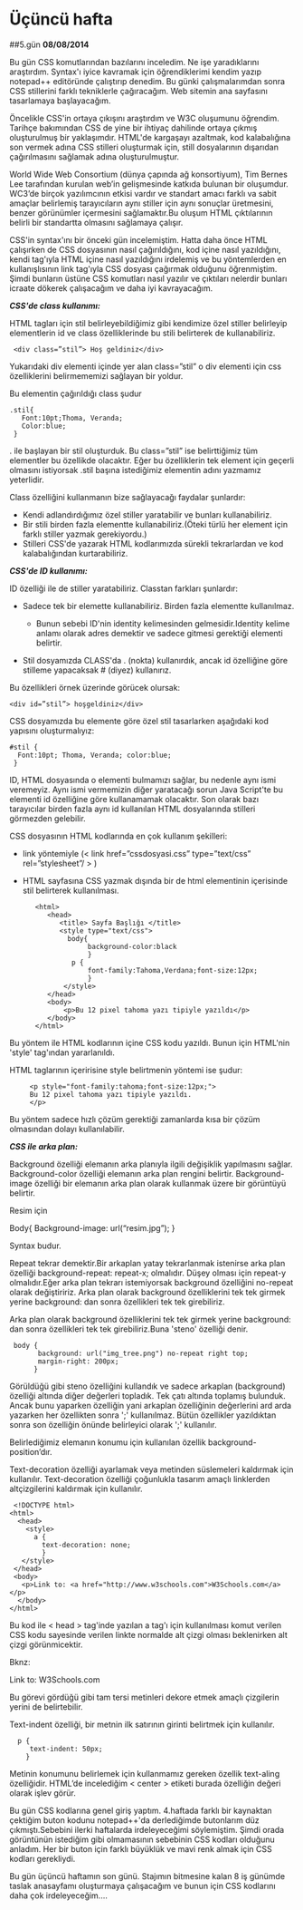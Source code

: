 # Üçüncü hafta
##5.gün
**08/08/2014**

Bu gün CSS komutlarından bazılarını inceledim. Ne işe yaradıklarını araştırdım. Syntax'ı iyice kavramak için öğrendiklerimi kendim yazıp notepad++ editöründe çalıştırıp denedim. Bu günki çalışmalarımdan sonra CSS stillerini farklı tekniklerle çağıracağım. Web sitemin ana sayfasını tasarlamaya başlayacağım.

Öncelikle CSS'in ortaya çıkışını araştırdım ve W3C oluşumunu öğrendim. Tarihçe bakımından CSS de yine bir ihtiyaç dahilinde ortaya çıkmış oluşturulmuş bir yaklaşımdır. HTML'de kargaşayı azaltmak, kod kalabalığına son vermek adına CSS stilleri oluşturmak için, still dosyalarının dışarıdan çağırılmasını sağlamak adına oluşturulmuştur.

World Wide Web Consortium (dünya çapında ağ konsortiyum),  Tim Bernes Lee tarafından kurulan web’in gelişmesinde katkıda bulunan bir oluşumdur. WC3’de birçok yazılımcının etkisi vardır ve standart amacı farklı va sabit amaçlar belirlemiş tarayıcıların aynı stiller için aynı sonuçlar üretmesini, benzer görünümler içermesini sağlamaktır.Bu oluşum HTML çıktılarının belirli bir standartta olmasını sağlamaya çalışır.


CSS'in syntax'ını bir önceki gün incelemiştim. Hatta daha önce HTML çalışırken de CSS dosyasının nasıl çağırıldığını, kod içine nasıl yazıldığını, kendi tag'ıyla HTML içine nasıl yazıldığını irdelemiş ve bu yöntemlerden en kullanışlısının link tag'ıyla CSS dosyası çağırmak olduğunu öğrenmiştim. Şimdi bunların üstüne CSS komutları nasıl yazılır ve çıktıları nelerdir bunları icraate dökerek çalışacağım ve daha iyi kavrayacağım.

***CSS'de class kullanımı:***

HTML tagları için stil belirleyebildiğimiz gibi kendimize özel stiller belirleyip elementlerin id ve class özelliklerinde bu stili belirterek de kullanabiliriz.

     <div class=”stil”> Hoş geldiniz</div>


Yukarıdaki div elementi içinde yer alan class=”stil” o div elementi için css özelliklerini belirmememizi sağlayan bir yoldur.


Bu elementin çağırıldığı class şudur


    .stil{
       Font:10pt;Thoma, Veranda;
       Color:blue;
     }


. ile başlayan bir stil oluşturduk. Bu class=”stil” ise belirttiğimiz tüm elementler bu özellikde olacaktır. Eğer bu özelliklerin tek element için geçerli olmasını istiyorsak .stil başına istediğimiz elementin adını yazmamız yeterlidir.

Class özelliğini kullanmanın bize sağlayacağı faydalar şunlardır:

- Kendi adlandırdığımız özel stiller yaratabilir ve bunları kullanabiliriz.
- Bir stili birden fazla elementte kullanabiliriz.(Öteki türlü her element için farklı stiller yazmak gerekiyordu.)
- Stilleri CSS'de yazarak HTML kodlarımızda sürekli tekrarlardan ve kod kalabalığından kurtarabiliriz.

***CSS'de ID kullanımı:***

ID özelliği ile de stiller yaratabiliriz. Classtan farkları şunlardır:

- Sadece tek bir elemette kullanabiliriz. Birden fazla elementte kullanılmaz.

   - Bunun sebebi ID'nin identity kelimesinden gelmesidir.Identity kelime anlamı olarak adres demektir ve sadece gitmesi gerektiği elementi belirtir.

- Stil dosyamızda CLASS'da . (nokta) kullanırdık, ancak id özelliğine göre stilleme yapacaksak # (diyez) kullanırız.


Bu özellikleri örnek üzerinde görücek olursak:

    <div id=”stil”> hoşgeldiniz</div>

CSS dosyamızda bu elemente göre özel stil tasarlarken aşağıdaki kod yapısını oluşturmalıyız:

    #stil {
      Font:10pt; Thoma, Veranda; color:blue;
     }

ID, HTML dosyasında o elementi bulmamızı sağlar, bu nedenle aynı ismi veremeyiz. Aynı ismi vermemizin diğer yaratacağı sorun Java Script'te bu elementi id özelliğine göre kullanamamak olacaktır. Son olarak bazı tarayıcılar birden fazla aynı id kullanılan HTML dosyalarında stilleri görmezden gelebilir.

CSS dosyasının HTML kodlarında en çok kullanım şekilleri:
- link yöntemiyle (< link href=”cssdosyasi.css” type=”text/css” rel=”stylesheet”/ > )
- HTML sayfasına CSS yazmak dışında bir de html elementinin içerisinde stil belirterek kullanılması.

         <html>
            <head>
               <title> Sayfa Başlığı </title>
               <style type="text/css">
                 body{
                      background-color:black
                      }
                  p {
                      font-family:Tahoma,Verdana;font-size:12px;
                      }
                </style>
            </head>
            <body>
                <p>Bu 12 pixel tahoma yazı tipiyle yazıldı</p>
            </body>
         </html>

Bu yöntem ile HTML kodlarının içine CSS kodu yazıldı. Bunun için HTML'nin 'style' tag'ından yararlanıldı.

HTML taglarının içeririsine style belirtmenin yöntemi ise şudur:

         <p style="font-family:tahoma;font-size:12px;">
         Bu 12 pixel tahoma yazı tipiyle yazıldı.
         </p>

Bu yöntem sadece hızlı çözüm gerektiği zamanlarda kısa bir çözüm olmasından dolayı kullanılabilir.

***CSS ile arka plan:***

Background özelliği elemanın arka planıyla ilgili değişiklik yapılmasını sağlar.
Background-color özelliği elemanın arka plan rengini belirtir.
Background-image özelliği bir elemanın arka plan olarak kullanmak üzere bir görüntüyü belirtir.

Resim için

Body{
Background-image: url(“resim.jpg”);
}

Syntax budur.


Repeat tekrar demektir.Bir arkaplan yatay tekrarlanmak istenirse arka plan özelliği background-repeat: repeat-x; olmalıdır. Düşey olması için repeat-y olmalıdır.Eğer arka plan tekrarı istemiyorsak background özelliğini no-repeat olarak değiştiririz.
Arka plan olarak background özelliklerini tek tek girmek yerine background: dan sonra özellikleri tek tek girebiliriz.


Arka plan olarak background özelliklerini tek tek girmek yerine background: dan sonra özellikleri tek tek girebiliriz.Buna 'steno' özelliği denir.

     body {
           background: url("img_tree.png") no-repeat right top;
           margin-right: 200px;
          }
Görüldüğü gibi steno özelliğini kullandık ve sadece arkaplan (background) özelliği altında diğer değerleri topladık. Tek çatı altında toplamış bulunduk. Ancak bunu yaparken özelliğin yani arkaplan özelliğinin değerlerini ard arda yazarken her özellikten sonra ';' kullanılmaz. Bütün özellikler yazıldıktan sonra son özelliğin önünde belirleyici olarak ';' kullanılır.

Belirlediğimiz elemanın konumu için kullanılan özellik background-position’dır.

Text-decoration özelliği ayarlamak veya metinden süslemeleri kaldırmak için kullanılır.
Text-decoration özelliği çoğunlukla tasarım amaçlı linklerden altçizgilerini kaldırmak için kullanılır.

     <!DOCTYPE html>
    <html>
      <head>
        <style>
          a {
            text-decoration: none;
            }
       </style>
     </head>
     <body>
       <p>Link to: <a href="http://www.w3schools.com">W3Schools.com</a></p>
      </body>
    </html>

Bu kod ile < head > tag'inde yazılan a tag'ı için kullanılması komut verilen CSS kodu sayesinde verilen linkte normalde alt çizgi olması beklenirken alt çizgi görünmicektir.

Bknz:

<!DOCTYPE html>
<html>
<head>
<style>
a {
    text-decoration: none;
}
</style>
</head>
<body>

<p>Link to: <a href="http://www.w3schools.com">W3Schools.com</a></p>

</body>
</html>


Bu görevi gördüğü gibi tam tersi metinleri dekore etmek amaçlı çizgilerin yerini de belirtebilir.

Text-indent özelliği, bir metnin ilk satırının girinti belirtmek için kullanılır.

      p {
         text-indent: 50px;
        }

Metinin konumunu belirlemek için kullanmamız gereken özellik text-aling özelliğidir. HTML’de incelediğim < center > etiketi burada özelliğin değeri olarak işlev görür.

Bu gün CSS kodlarına genel giriş yaptım. 4.haftada farklı bir kaynaktan çektiğim buton kodunu notepad++'da derlediğimde butonlarım düz çıkmıştı.Sebebini ilerki haftalarda irdeleyeceğimi söylemiştim. Şimdi orada görüntünün istediğim gibi olmamasının sebebinin CSS kodları olduğunu anladım. Her bir buton için farklı büyüklük ve mavi renk almak için CSS kodları gerekliydi.

Bu gün üçüncü haftamın son günü. Stajımın bitmesine kalan 8 iş günümde taslak anasayfamı oluşturmaya çalışacağım ve bunun için CSS kodlarını daha çok irdeleyeceğim....

